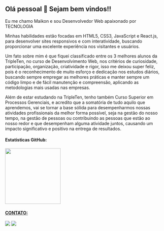 ## Olá pessoal 👋 Sejam bem vindos!!

Eu me chamo Maikon e sou Desenvolvedor Web apaixonado por TECNOLOGIA 

Minhas habilidades estão focadas em HTML5, CSS3, JavaScript e React.js, para desenvolver sites responsivos e com interatividade, buscando 
proporcionar uma excelente experiência nos visitantes e usuários.

Um fato sobre mim é que fiquei classificado entre os 3 melhores alunos da TripleTen, no curso de Desenvolvimento Web, nos critérios de curiosidade, participação, organização, criatividade e rigor, isso
me deixou super feliz, pois é o reconhecimento de muito esforço e dedicação nos estudos diários, buscando sempre empregar as melhores práticas 
e manter sempre um código limpo e de fácil manutenção e compreensão, aplicando as metodologias mais usadas nas empresas.

Além de estar estudando na TripleTen, tenho também Curso Superior em Processos Gerenciais, e acredito que a somatória de tudo aquilo que aprendemos, vai se tornar a base sólida para desempenharmos nossas atividades profissionais
da melhor forma possível, seja na gestão do nosso tempo, na gestão de pessoas ou contribuindo as pessoas que estão ao nosso redor e que desempenham alguma atividade juntos, causando um impacto significativo e positivo na entrega 
de resultados.



#### Estatísticas GitHub:
<div>
<a href="https://github.com/MaikonCorrea">
<img loading="lazy" height="180em" src="https://github-readme-stats.vercel.app/api/top-langs/?username=MaikonCorrea&layout=compact&langs_count=7&theme=dracula"/>
<!-- <img loading="lazy" height="180em" src="https://github-readme-stats.vercel.app/api?username=MaikonCorrea&show_icons=true&theme=dracula&include_all_commits=true&count_private=true"/> -->
</div>

#### CONTATO:
<div>
<a href = "mailto:maikonacorrea@gmail.com"><img loading="lazy" src="https://img.shields.io/badge/Gmail-D14836?style=for-the-badge&logo=gmail&logoColor=white" target="_blank"></a>
<a href="" target="_blank"><img loading="lazy" src="https://img.shields.io/badge/-LinkedIn-%230077B5?style=for-the-badge&logo=linkedin&logoColor=white" target="_blank"></a>   
</div>


